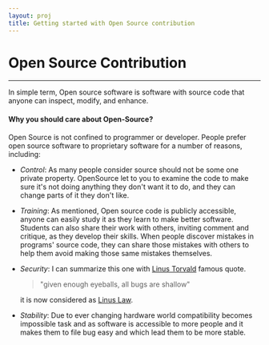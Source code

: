 ```yaml
---
layout: proj
title: Getting started with Open Source contribution
---
```

# Open Source Contribution

<hr>

In simple term, Open source software is software with source code that anyone can inspect, modify, and enhance.

#### Why you should care about Open-Source?
Open Source is not confined to programmer or developer. People prefer open source software to proprietary software for a number of reasons, including:

* *Control*: As many people consider source should not be some one private property. OpenSource let to you to examine the code to make sure it's not doing anything they don't want it to do, and they can change parts of it they don't like.

* *Training*: As mentioned, Open source code is publicly accessible, anyone can easily study it as they learn to make better software. Students can also share their work with others, inviting comment and critique, as they develop their skills. When people discover mistakes in programs' source code, they can share those mistakes with others to help them avoid making those same mistakes themselves.

* *Security*: I can summarize this one with [Linus Torvald](https://en.wikipedia.org/wiki/Linus_Torvalds) famous quote.

   > "given enough eyeballs, all bugs are shallow"

  it is now considered as [Linus Law](https://en.wikipedia.org/wiki/Linus%27s_Law).

* *Stability*: Due to ever changing hardware world compatibility becomes impossible task and as software is accessible to more people and it makes them to file bug easy and which lead them to be more stable.

